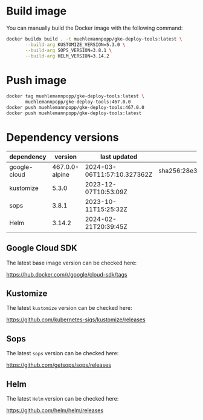 # Build image

You can manually build the Docker image with the following command:

```bash
docker buildx build . -t muehlemannpopp/gke-deploy-tools:latest \
       --build-arg KUSTOMIZE_VERSION=5.3.0 \
       --build-arg SOPS_VERSION=3.8.1 \
       --build-arg HELM_VERSION=3.14.2
```

# Push image

```bash
docker tag muehlemannpopp/gke-deploy-tools:latest \
       muehlemannpopp/gke-deploy-tools:467.0.0
docker push muehlemannpopp/gke-deploy-tools:467.0.0
docker push muehlemannpopp/gke-deploy-tools:latest
```


# Dependency versions

| dependency   | version                 | last updated                 | digest                       |
|--------------|-------------------------|------------------------------|------------------------------|
| google-cloud | 467.0.0-alpine | 2024-03-06T11:57:10.327362Z | sha256:28e3bac7e891d469b2bef8e524968ee8236d5ff1793ea097ef7f90fe65fe69bf |
| kustomize    | 5.3.0        | 2023-12-07T10:53:09Z            |                              |
| sops         | 3.8.1             | 2023-10-11T15:25:32Z                 |                              |
| Helm         | 3.14.2             | 2024-02-21T20:39:45Z                 |                              |


## Google Cloud SDK

The latest base image version can be checked here:

<https://hub.docker.com/r/google/cloud-sdk/tags>


## Kustomize

The latest `kustomize` version can be checked here:

<https://github.com/kubernetes-sigs/kustomize/releases>


## Sops

The latest `sops` version can be checked here:

<https://github.com/getsops/sops/releases>


## Helm

The latest `Helm` version can be checked here:

<https://github.com/helm/helm/releases>
